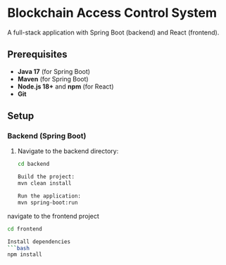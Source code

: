 # Blockchain Access Control System

A full-stack application with Spring Boot (backend) and React (frontend).

## Prerequisites

- **Java 17** (for Spring Boot)
- **Maven** (for Spring Boot)
- **Node.js 18+** and **npm** (for React)
- **Git**

## Setup

### Backend (Spring Boot)

1. Navigate to the backend directory:

   ```bash
   cd backend

   Build the project:
   mvn clean install

   Run the application:
   mvn spring-boot:run
   ```

navigate to the frontend project
```bash
cd frontend

Install dependencies
```bash
npm install
